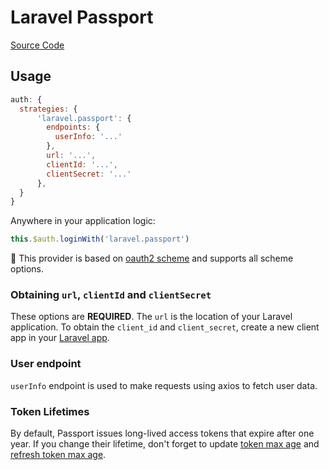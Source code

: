 # Laravel Passport

[Source Code](https://github.com/nuxt-community/auth-module/blob/master/lib/providers/laravel.passport.js)

## Usage

```js
auth: {
  strategies: {
      'laravel.passport': {
        endpoints: {
          userInfo: '...'
        },
        url: '...',
        clientId: '...',
        clientSecret: '...'
      },
  }
}
```

Anywhere in your application logic:

```js
this.$auth.loginWith('laravel.passport')
```

💁 This provider is based on [oauth2 scheme](../schemes/oauth2.md) and supports all scheme options.

### Obtaining `url`, `clientId` and `clientSecret`

These options are **REQUIRED**. The `url` is the location of your Laravel application. To obtain the `client_id` and `client_secret`, create a new client app in  your [Laravel app](https://laravel.com/docs/6.0/passport#managing-clients).

### User endpoint
`userInfo` endpoint is used to make requests using axios to fetch user data.

### Token Lifetimes
By default, Passport issues long-lived access tokens that expire after one year. If you change their lifetime, don't forget to update [token max age](../schemes/oauth2.md#token-2) and [refresh token max age](../schemes/oauth2.md#refreshtoken).
